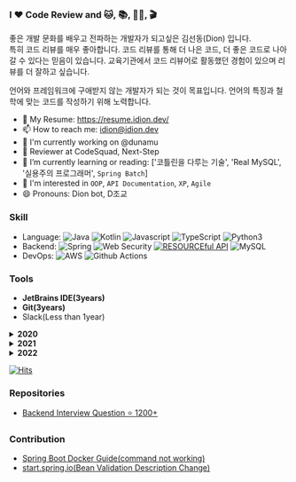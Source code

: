 ### I ❤️ Code Review and 🐱, 📚, 🏋️‍♂️, 🎬

좋은 개발 문화를 배우고 전파하는 개발자가 되고싶은 김선동(Dion) 입니다.  
특히 코드 리뷰를 매우 좋아합니다. 코드 리뷰를 통해 더 나은 코드, 더 좋은 코드로 나아갈 수 있다는 믿음이 있습니다.
교육기관에서 코드 리뷰어로 활동했던 경험이 있으며 리뷰를 더 잘하고 싶습니다.

언어와 프레임워크에 구애받지 않는 개발자가 되는 것이 목표입니다. 언어의 특징과 철학에 맞는 코드를 작성하기 위해 노력합니다.

- 📝 My Resume: <https://resume.idion.dev/>
- 📫 How to reach me: idion@idion.dev
- 🏢 I'm currently working on @dunamu
- 📄 Reviewer at CodeSquad, Next-Step
- 🌱 I’m currently learning or reading: ['코틀린을 다루는 기술', 'Real MySQL', '실용주의 프로그래머', `Spring Batch`]
- 🤔 I'm interested in `OOP`, `API Documentation`, `XP`, `Agile`
- 😄 Pronouns: Dion bot, D조교

<!-- [![Solved.ac프로필](http://mazassumnida.wtf/api/v2/generate_badge?boj=ksundong)](https://solved.ac/ksundong)  -->
<!-- ![github stats](https://github-readme-stats.vercel.app/api?username=ksundong&show_icons=true) -->

### Skill

- Language: 
![Java](https://img.shields.io/badge/Java-%23ED8B00.svg?&style=flat&logo=java&logoColor=white)
![Kotlin](https://img.shields.io/badge/kotlin-%230095D5.svg?style=flat&logo=kotlin&logoColor=white)
![Javascript](https://img.shields.io/badge/Javascript%20-%23323330.svg?&style=flat&logo=Javascript&logoColor=%23F7DF1E)
![TypeScript](https://img.shields.io/badge/typescript-%23007ACC.svg?style=flat&logo=typescript&logoColor=white)
![Python3](https://img.shields.io/badge/Python%20-%2314354C.svg?&style=flat&logo=python&logoColor=white)
- Backend: ![Spring](https://img.shields.io/badge/Spring%20-%236DB33F.svg?&style=flat&logo=spring&logoColor=white) ![Web Security](https://img.shields.io/badge/-Web%20Security-black) [![RESOURCEful API](https://img.shields.io/badge/-RESOURCEful%20API-blueviolet)](https://medium.com/@trevorhreed/you-re-api-isn-t-restful-and-that-s-good-b2662079cf0e) ![MySQL](https://img.shields.io/badge/Mysql-%2300f.svg?&style=flat&logo=mysql&logoColor=white)
- DevOps: ![AWS](https://img.shields.io/badge/AWS%20-%23FF9900.svg?&style=flat&logo=amazon-aws&logoColor=white) ![Github Actions](https://img.shields.io/badge/GitHub%20Actions%20-%232671E5.svg?&style=flat&logo=github%20actions&logoColor=white)

### Tools

- **JetBrains IDE(3years)**
- **Git(3years)**
- Slack(Less than 1year)

<details>
  <summary><strong>2020</strong></summary>

- CodeSquad 2020 Backend Masters Course - Certificated
- Programmers Python Algorithm Study(with Code Review) - Done
- Toby's Spring Vol.1 - Done
- 파이썬 알고리즘 인터뷰 책 리뷰 - [Done](https://velog.io/@dion/%ED%8C%8C%EC%9D%B4%EC%8D%AC-%EC%95%8C%EA%B3%A0%EB%A6%AC%EC%A6%98-%EC%9D%B8%ED%84%B0%EB%B7%B0-%EB%A6%AC%EB%B7%B0)
- 생활코딩 머신러닝 야학 - [Certificated](https://cert.yah.ac/?d=2020.10.1&n=%EA%B9%80%EC%84%A0%EB%8F%99&t=2&a=%EB%A8%B8%EC%8B%A0%EB%9F%AC%EB%8B%9D%EC%95%BC%ED%95%99)
- [CodeSquad Java Data Structure Study](https://github.com/Data-Structure-Study/java-datastructure) - Leader
- [gitignore cli(giig)](https://github.com/ksundong/gitignore-cli-py): python cli gitignore maker(using gitignore.io api)
- [IaC with Terraform and AWS](https://www.inflearn.com/certificate/84291-325710-1852117) - Certificated
- Codesquad Cocoa Java Backend TA(2020. 11. 2 ~ 2020. 11. 27)
- [Testdome Java Spring certificate(2020.12.13)](https://app.testdome.com/cert/295206d533a0453b891946fe90ad16f7)
- [2020년 회고](https://velog.io/@dion/2020년-회고)

</details>

<details>
  <summary><strong>2021</strong></summary>
  
- 일상 속 사물이 알려주는 웹 API 디자인  
- 딥 워크
- 관계형 데이터베이스 실전 입문
- 백엔드 스터디(발표형)
- 백기선님의 온라인 자바 스터디(https://github.com/whiteship/live-study)
- Next Step - TDD, Clean Code with Java 11기 수료
- ElasticSearch 실무가이드(대충)
- 기초부터 다지는 ElasticSearch 운영 노하우(대충)
- 스프링 부트 실전활용 마스터(대충)
- CodeSquad 2021 Masters Course Java Backend Reviewer
- 오브젝트(조영호)
- Next Step - TDD, Clean Code with Java 12기 Reviewer
- 익스트림 프로그래밍 읽기 모임
- 인프런-스프링 입문 - 코드로 배우는 스프링 부트, 웹 MVC, DB 접근 기술
- 인프런-스프링 핵심 원리 - 기본편
- 인프런-실전! 스프링 부트와 JPA 활용2 - API 개발과 성능 최적화
- 인프런-모든 개발자를 위한 HTTP 기본지식

</details>


<details>
  <summary><strong>2022</strong></summary>

- 브레이킹 루틴(천인우)
- Kotlin In Action
- 프로그래머의 뇌
- CodeSquad 2022 Masters Course Java Backend Reviewer
- 코틀린 쿡북
- Getting Things Done(쏟아지는 일 완벽하게 해내는 법)
- 함께 자라기
- AC2 (과정 신청 후 취소)
- 실용주의 프로그래머
- 초보를 위한 도커 안내서(subicura)
</details>

[![Hits](https://hits.seeyoufarm.com/api/count/incr/badge.svg?url=https%3A%2F%2Fgithub.com%2Fksundong%2Fhit-counter&count_bg=%2379C83D&title_bg=%23555555&icon=&icon_color=%23E7E7E7&title=hits&edge_flat=false)](https://hits.seeyoufarm.com)

### Repositories

- [Backend Interview Question ⭐️ 1200+](https://github.com/ksundong/backend-interview-question)

### Contribution

- [Spring Boot Docker Guide(command not working)](https://github.com/spring-guides/gs-spring-boot-docker/pull/89)
- [start.spring.io(Bean Validation Description Change)](https://github.com/spring-io/start.spring.io/commit/8b0e5a226c96bf3b8d8706bd6c482057850984f4)

<!--
#### TODO

- BlaDi(Side Project Team): Todo Project
- JavaScript: The Definitive Guide
- Web Scalability for Startup Engineers
- HTTP 완벽 가이드
- Effective Java 3/E

**ksundong/ksundong** is a ✨ _special_ ✨ repository because its `README.md` (this file) appears on your GitHub profile.

Here are some ideas to get you started:

- 🔭 I’m currently working on ...
- 👯 I’m looking to collaborate on ...
- 🤔 I’m looking for help with ...
- 💬 Ask me about ...
- ⚡ Fun fact: ...
-->
